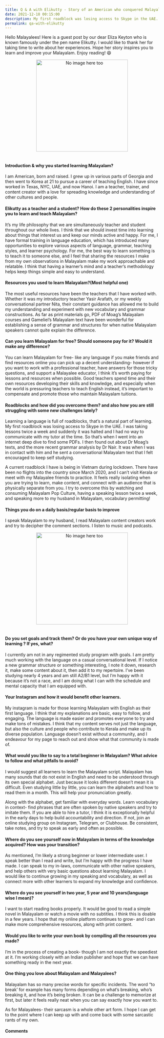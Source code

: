 ```yaml
---
title: Q & A with Elikutty - Story of an American who conquered Malayalam
date: 2021-12-18 00:15:00
description: My first roadblock was losing access to Skype in the UAE. I was taking lessons twice a week and suddenly it was halted and I had no way to communicate with my tutor at the time.
permalink: qa-with-elikutty
---
```


Hello Malayalees! Here is a guest post by our dear Eliza Keyton who is known famously under the pen name Elikutty. I would like to thank her for taking time to write about her experiences. Hope her story inspires you to learn and improve your Malayalam. Enjoy reading! :smile:

<center><img :src="require(`@alias/blog/elikutty1.jpeg`)" alt="No image here too" height="300"/></center> <br>

#### Introduction & why you started learning Malayalam?

I am American, born and raised. I grew up in various parts of Georgia and then went to Korea at 21 to pursue a career of teaching English. I have since worked in Texas, NYC, UAE, and now Hanoi. I am a teacher, trainer, and content creator with a love for spreading knowledge and understanding of other cultures and people.

#### Elikutty as a teacher and a student? How do these 2 personalities inspire you to learn and teach Malayalam?

It’s my life philosophy that we are simultaneously teacher and student throughout our whole lives. I think that we should invest time into learning about things that interest us and keep our minds active and happy. For me, I have formal training in language education, which has introduced many opportunities to explore various aspects of language, grammar, teaching styles, and learner psychology. For me, the best way to learn something is to teach it to someone else, and I feel that sharing the resources I make from my own observations in Malayalam make my work approachable and relatable. I think that having a learner’s mind and a teacher’s methodology helps keep things simple and easy to understand.

#### Resources you used to learn Malayalam?(Most helpful one)

The most useful resources have been the teachers that I have worked with. Whether it was my introductory teacher Yasir Arafath, or my weekly conversational partner Nita, their constant guidance has allowed me to build my understanding and experiment with new vocabulary and grammar constructions. As far as print materials go, PDF of Moag’s Malayalam courses and Gameliel’s Malayalam text have been wonderful for establishing a sense of grammar and structures for when native Malayalam speakers cannot quite explain the difference.

#### Can you learn Malayalam for free? Should someone pay for it? Would it make any difference?

You can learn Malayalam for free- like any language if you make friends and find resources online you can pick up a decent understanding- however if you want to work with a professional teacher, have answers for those tricky questions, and support a Malayalee educator, I think it’s worth paying for lessons and resources when possible. Good teachers spend time and their own resources developing their skills and knowledge, and especially when the world is pressuring teachers to teach English instead, it’s important to compensate and promote those who maintain Malayalam tuitions.

#### Roadblocks and how did you overcome them? and also how you are still struggling with some new challenges lately?

Learning a language is full of roadblocks, that’s a natural part of learning. My first roadblock was losing access to Skype in the UAE. I was taking lessons twice a week and suddenly it was halted and I had no way to communicate with my tutor at the time. So that’s when I went into an internet deep dive to find some PDFs. I then found out about Dr Moag’s texts, and the more recent grammar analysis by Dr Nair. It was when I was in contact with him and he sent a conversational Malayalam text that I felt encouraged to keep self studying.

A current roadblock I have is being in Vietnam during lockdown. There have been no flights into the country since March 2020, and I can’t visit Kerala or meet with my Malayalee friends to practice. It feels really isolating when you are trying to learn, make content, and connect with an audience that is physically separate from you. I try to overcome this by watching and consuming Malayalam Pop Culture, having a speaking lesson twice a week, and speaking more to my husband in Malayalam, vocabulary permitting!

#### Things you do on a daily basis/regular basis to improve

I speak Malayalam to my husband, I read Malayalam content creators work and try to decipher the comment sections. I listen to music and podcasts.

<center><img :src="require(`@alias/blog/elikutty2.jpeg`)" alt="No image here too" height="300"/></center> <br>

#### Do you set goals and track them? Or do you have your own unique way of learning ? If yes, what?

I currently am not in any regimented study program with goals. I am pretty much working with the language on a casual conversational level. If I notice a new grammar structure or something interesting, I note it down, research it, make some content about it, then add it to my repertoire. I’ve been studying nearly 4 years and am still A2/B1 level, but I’m happy with it because it’s not a race, and I am doing what I can with the schedule and mental capacity that I am equipped with.

#### Your Instagram and how it would benefit other learners.

My instagram is made for those learning Malayalam with English as their first language. I think that my explanations are basic, easy to follow, and engaging. The language is made easier and promotes everyone to try and make tons of mistakes. I think that my content serves not just the language, but also the culture and people who contribute to Kerala and make up its diverse population. Language doesn’t exist without a community, and I endeavour for my page to reach out and show what that community is made of.

#### What would you like to say to a total beginner in Malayalam? What advice to follow and what pitfalls to avoid?

I would suggest all learners to learn the Malayalam script. Malayalam has many sounds that do not exist in English and need to be understood through its own special alphabet. Just because it looks different doesn’t mean it is difficult. Even studying little by little, you can learn the alphabets and how to read them in a month. This will help your pronunciation greatly.

Along with the alphabet, get familiar with everyday words. Learn vocabulary in context- find phrases that are often spoken by native speakers and try to imitate them. If you are able to hire a tutor, I think it is exceptionally helpful in the early days to help build accountability and direction. If not, join an online studying group on Instagram, Telegram, or Clubhouse. Be consistent, take notes, and try to speak as early and often as possible.

#### Where do you see yourself now in Malayalam in terms of the knowledge acquired? How was your transition?

As mentioned, I’m likely a strong beginner or lower intermediate user. I speak better than I read and write, but I’m happy with the progress I have made. I can speak to my in-laws, communicate with other native speakers, and help others with very basic questions about learning Malayalam. I would like to continue growing in my speaking and vocabulary, as well as connect more with other learners to expand my knowledge and confidence.

#### Where do you see yourself in two year, 5 year and 10 years(language wise I mean)?

I want to start reading books properly. It would be good to read a simple novel in Malayalam or watch a movie with no subtitles. I think this is doable in a few years. I hope that my online platform continues to grow- and I can make more comprehensive resources, along with print content.

#### Would you like to write your own book by compiling all the resources you made?

I’m in the process of creating a book- though I am not exactly the speediest at it. I’m working closely with an Indian publisher and hope that we can have something ready in the next year.

#### One thing you love about Malayalam and Malayalees?

Malayalam has so many precise words for specific incidents. The word “to break’ for example has many forms depending on what’s breaking, who’s breaking it, and how it’s being broken. It can be a challenge to memorize at first, but later it feels really neat when you can say exactly how you want to.

As for Malayalees- their sarcasm is a whole other art form. I hope I can get to the point where I can keep up with and come back with some sarcastic rants of my own.

#### Comments

<Disqus />
